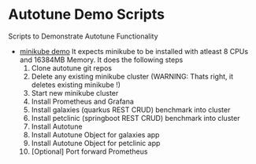 # Autotune Demo Scripts

Scripts to Demonstrate Autotune Functionality

- [minikube demo](/minikube_demo.sh)
  It expects minikube to be installed with atleast 8 CPUs and 16384MB Memory. It does the following steps
  1. Clone autotune git repos
  2. Delete any existing minikube cluster (WARNING: Thats right, it deletes existing minikube !)
  3. Start new minikube cluster
  4. Install Prometheus and Grafana
  5. Install galaxies (quarkus REST CRUD) benchmark into cluster
  6. Install petclinic (springboot REST CRUD) benchmark into cluster
  7. Install Autotune
  8. Install Autotune Object for galaxies app
  9. Install Autotune Object for petclinic app
  10. [Optional] Port forward Prometheus
